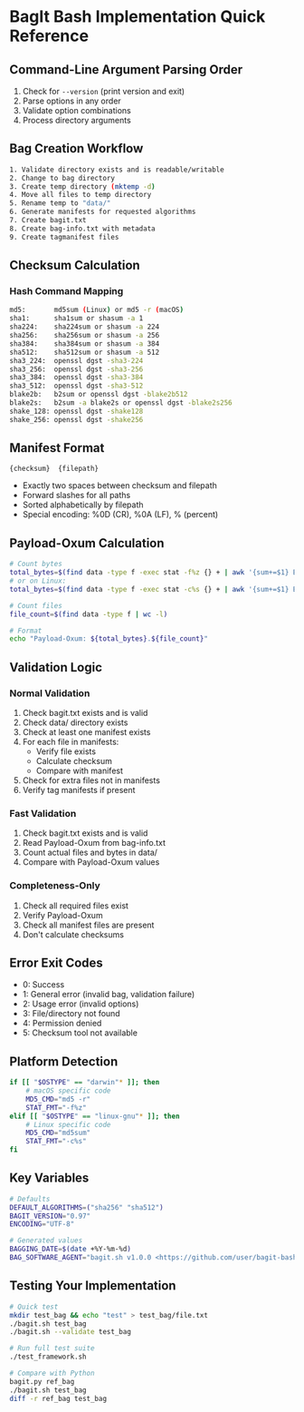 # BagIt Bash Implementation Quick Reference

## Command-Line Argument Parsing Order

1. Check for `--version` (print version and exit)
2. Parse options in any order
3. Validate option combinations
4. Process directory arguments

## Bag Creation Workflow

```bash
1. Validate directory exists and is readable/writable
2. Change to bag directory
3. Create temp directory (mktemp -d)
4. Move all files to temp directory
5. Rename temp to "data/"
6. Generate manifests for requested algorithms
7. Create bagit.txt
8. Create bag-info.txt with metadata
9. Create tagmanifest files
```

## Checksum Calculation

### Hash Command Mapping
```bash
md5:       md5sum (Linux) or md5 -r (macOS)
sha1:      sha1sum or shasum -a 1
sha224:    sha224sum or shasum -a 224
sha256:    sha256sum or shasum -a 256
sha384:    sha384sum or shasum -a 384
sha512:    sha512sum or shasum -a 512
sha3_224:  openssl dgst -sha3-224
sha3_256:  openssl dgst -sha3-256
sha3_384:  openssl dgst -sha3-384
sha3_512:  openssl dgst -sha3-512
blake2b:   b2sum or openssl dgst -blake2b512
blake2s:   b2sum -a blake2s or openssl dgst -blake2s256
shake_128: openssl dgst -shake128
shake_256: openssl dgst -shake256
```

## Manifest Format

```
{checksum}  {filepath}
```
- Exactly two spaces between checksum and filepath
- Forward slashes for all paths
- Sorted alphabetically by filepath
- Special encoding: %0D (CR), %0A (LF), % (percent)

## Payload-Oxum Calculation

```bash
# Count bytes
total_bytes=$(find data -type f -exec stat -f%z {} + | awk '{sum+=$1} END {print sum}')
# or on Linux:
total_bytes=$(find data -type f -exec stat -c%s {} + | awk '{sum+=$1} END {print sum}')

# Count files
file_count=$(find data -type f | wc -l)

# Format
echo "Payload-Oxum: ${total_bytes}.${file_count}"
```

## Validation Logic

### Normal Validation
1. Check bagit.txt exists and is valid
2. Check data/ directory exists
3. Check at least one manifest exists
4. For each file in manifests:
   - Verify file exists
   - Calculate checksum
   - Compare with manifest
5. Check for extra files not in manifests
6. Verify tag manifests if present

### Fast Validation
1. Check bagit.txt exists and is valid
2. Read Payload-Oxum from bag-info.txt
3. Count actual files and bytes in data/
4. Compare with Payload-Oxum values

### Completeness-Only
1. Check all required files exist
2. Verify Payload-Oxum
3. Check all manifest files are present
4. Don't calculate checksums

## Error Exit Codes

- 0: Success
- 1: General error (invalid bag, validation failure)
- 2: Usage error (invalid options)
- 3: File/directory not found
- 4: Permission denied
- 5: Checksum tool not available

## Platform Detection

```bash
if [[ "$OSTYPE" == "darwin"* ]]; then
    # macOS specific code
    MD5_CMD="md5 -r"
    STAT_FMT="-f%z"
elif [[ "$OSTYPE" == "linux-gnu"* ]]; then
    # Linux specific code
    MD5_CMD="md5sum"
    STAT_FMT="-c%s"
fi
```

## Key Variables

```bash
# Defaults
DEFAULT_ALGORITHMS=("sha256" "sha512")
BAGIT_VERSION="0.97"
ENCODING="UTF-8"

# Generated values
BAGGING_DATE=$(date +%Y-%m-%d)
BAG_SOFTWARE_AGENT="bagit.sh v1.0.0 <https://github.com/user/bagit-bash>"
```

## Testing Your Implementation

```bash
# Quick test
mkdir test_bag && echo "test" > test_bag/file.txt
./bagit.sh test_bag
./bagit.sh --validate test_bag

# Run full test suite
./test_framework.sh

# Compare with Python
bagit.py ref_bag
./bagit.sh test_bag
diff -r ref_bag test_bag
```